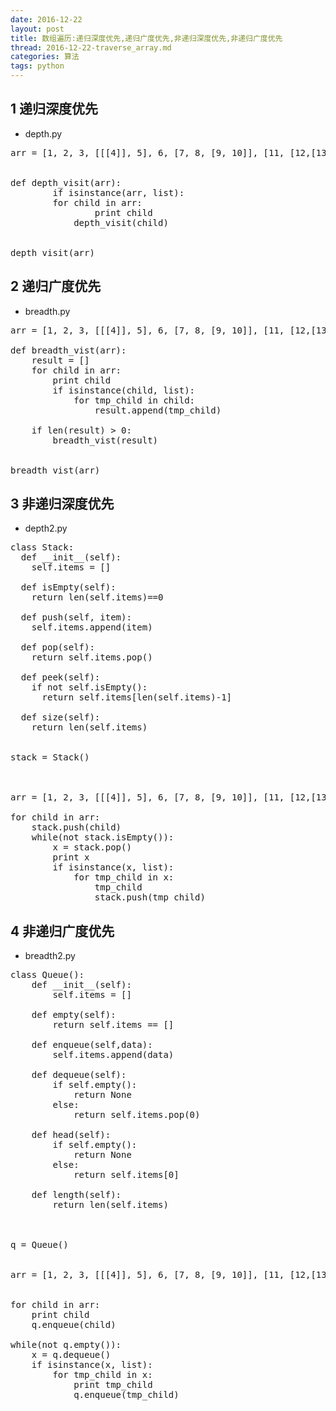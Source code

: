 ```yaml
---
date: 2016-12-22
layout: post
title: 数组遍历:递归深度优先,递归广度优先,非递归深度优先,非递归广度优先
thread: 2016-12-22-traverse_array.md
categories: 算法
tags: python
---
```



## 1 递归深度优先
* depth.py
<pre>
arr = [1, 2, 3, [[[4]], 5], 6, [7, 8, [9, 10]], [11, [12,[13,[14, 15]]], 16, 17]]


def depth_visit(arr):
        if isinstance(arr, list):
		for child in arr:
		        print child
			depth_visit(child)


depth_visit(arr)
</pre>


## 2 递归广度优先
* breadth.py

<pre>
arr = [1, 2, 3, [[[4]], 5], 6, [7, 8, [9, 10]], [11, [12,[13,[14, 15]]], 16, 17]]

def breadth_vist(arr):
	result = []
	for child in arr:
		print child
		if isinstance(child, list):
			for tmp_child in child:
				result.append(tmp_child)
		
	if len(result) > 0:	
		breadth_vist(result)


breadth_vist(arr)
</pre>

## 3 非递归深度优先
* depth2.py

<pre>
class Stack:
  def __init__(self):
    self.items = []
     
  def isEmpty(self):
    return len(self.items)==0
   
  def push(self, item):
    self.items.append(item)
   
  def pop(self):
    return self.items.pop() 
   
  def peek(self):
    if not self.isEmpty():
      return self.items[len(self.items)-1]
     
  def size(self):
    return len(self.items) 


stack = Stack()



arr = [1, 2, 3, [[[4]], 5], 6, [7, 8, [9, 10]], [11, [12,[13,[14, 15]]], 16, 17]]

for child in arr:
	stack.push(child)
	while(not stack.isEmpty()):
		x = stack.pop()
		print x
		if isinstance(x, list):
			for tmp_child in x:
				tmp_child
				stack.push(tmp_child)
</pre>

## 4 非递归广度优先
* breadth2.py

<pre>
class Queue():  
    def __init__(self):  
        self.items = []  
    
    def empty(self):  
        return self.items == []  
    
    def enqueue(self,data):  
        self.items.append(data)  
    
    def dequeue(self):  
        if self.empty():  
            return None  
        else:  
            return self.items.pop(0)  
    
    def head(self):  
        if self.empty():  
            return None  
        else:  
            return self.items[0]  
    
    def length(self):  
        return len(self.items)



q = Queue()


arr = [1, 2, 3, [[[4]], 5], 6, [7, 8, [9, 10]], [11, [12,[13,[14, 15]]], 16, 17]]


for child in arr:
	print child
	q.enqueue(child)

while(not q.empty()):
	x = q.dequeue()
	if isinstance(x, list):
		for tmp_child in x:
			print tmp_child			
			q.enqueue(tmp_child)

</pre>



